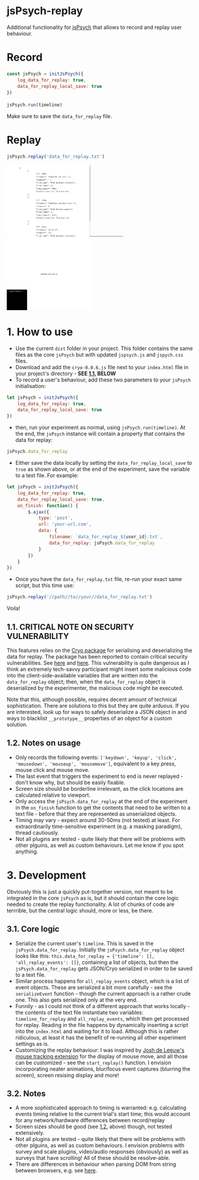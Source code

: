 # jsPsych-replay

Additional functionality for [jsPsych](https://github.com/jspsych/jsPsych) that allows to record and replay user behaviour.

# Record
```javascript
const jsPsych = initJsPsych({
	log_data_for_replay: true,
	data_for_replay_local_save: true
})

jsPsych.run(timeline)
```

Make sure to save the `data_for_replay` file.

# Replay

```javascript
jsPsych.replay('data_for_replay.txt')
```

<img src="jspsych-replay-record.gif" width="45%">......................<img src="jspsych-replay-replay.gif" width="45%">

# 1. How to use

+ Use the current `dist` folder in your project. This folder contains the same files as the core `jsPsych` but with updated `jspsych.js` and `jspych.css` files.
+ Download and add the `cryo-0.0.6.js` file next to your `index.html` file in your project's directory - **SEE [1.1.](#11-critical-note-on-security-vulnerability) BELOW**
+ To record a user's behaviour, add these two parameters to your `jsPsych` initialisation:
```javascript
let jsPsych = initJsPsych({
	log_data_for_replay: true,
	data_for_replay_local_save: true
})
```
+ then, run your experiment as normal, using `jsPsych.run(timeline)`. At the end, the `jsPsych` instance will contain a property that contains the data for replay:
```javascript
jsPsych.data_for_replay
```
+ Either save the data locally by setting the `data_for_replay_local_save` to `true` as shown above, or at the end of the experiment, save the variable to a text file. For example:
```javascript
let jsPsych = initJsPsych({
	log_data_for_replay: true,
	data_for_replay_local_save: true,
	on_finish: function() {
		$.ajax({
			type: 'post',
			url: 'your-url.com',
			data: {
				filename: `data_for_replay_${user_id}.txt`,
				data_for_replay: jsPsych.data_for_replay
			}
		})
	}
})
```
+ Once you have the `data_for_replay.txt` file, re-run your exact same script, but this time use:
```javascript
jsPsych.replay('//path//to//your//data_for_replay.txt')
```

Voila!


## 1.1. CRITICAL NOTE ON SECURITY VULNERABILITY

This features relies on the [Cryo package](https://github.com/hunterloftis/cryo) for serialising and deserializing the data for replay. The package has been reported to contain critical security vulnerabilities. See [here](https://nvd.nist.gov/products/cpe/detail/F776F5A4-4E38-4BC7-B648-E778B90666DE?namingFormat=2.3&orderBy=CPEURI&keyword=cpe%3A2.3%3Ao%3Acryo_project%3Acryo%3A0.0.6%3A*%3A*%3A*%3A*%3Anode.js%3A*%3A*&status=FINAL%2CDEPRECATED) and [here](https://hackerone.com/reports/350418). This vulnerability is quite dangerous as I think an extremely tech-savvy participant might insert some malicious code into the client-side-available variables that are written into the `data_for_replay` object; then, when the `data_for_replay` object is deserialized by the experimenter, the malicious code might be executed.

Note that this, although possible, requires decent amount of technical sophistication. There are solutions to this but they are quite arduous. If you are interested, look up for ways to safely deserialize a JSON object in and ways to blacklist `__prototype__` properties of an object for a custom solution.

## 1.2. Notes on usage

+ Only records the following events: `['keydown', 'keyup', 'click', 'mousedown', 'mouseup', 'mousemove']`, equivalent to a key press, mouse click and mouse move.
+ The last event that triggers the experiment to end is never replayed - don't know why, but should be easily fixable.
+ Screen size should be borderline irrelevant, as the click locations are calculated relative to viewport.
+ Only access the `jsPsych.data_for_replay` at the end of the experiment in the `on_finish` function to get the contents that need to be written to a text file - before that they are represented as unserialized objects.
+ Timing may vary - expect around 30-50ms (not tested) at least. For extraordinarily time-sensitive experiment (e.g. a masking paradigm), thread cautiously.
+ Not all plugins are tested - quite likely that there will be problems with other plguins, as well as custom behaviours. Let me know if you spot anything.

# 3. Development

Obviously this is just a quickly put-together version, not meant to be integrated in the core `jsPsych` as is, but it should contain the core logic needed to create the replay functionality. A lot of chunks of code are terrrible, but the central logic should, more or less, be there.

## 3.1. Core logic

+ Serialize the current user's `timeline`. This is saved in the `jsPsych.data_for_replay`. Initially the `jsPsych.data_for_replay` object looks like this: `this.data_for_replay = {'timeline': [], 'all_replay_events': []}`, containing a list of objects, but then the `jsPsych.data_for_replay` gets JSON/Cryo serialized in order to be saved to a text file.
+ Similar process happens for `all_replay_events` object, which is a list of event objects. These are serialized a bit more carefully - see the `serializeEvent` function - though the current approach is a rather crude one. This also gets serialized only at the very end.
+ Funnily - as I could not think of a different approach that works locally - the contents of the text file instantiate two variables: `timeline_for_replay` and `all_replay_events`, which then get processed for replay. Reading in the file happens by dynamically inserting a script into the `index.html` and waiting for it to load. Although this is rather ridiculous, at least it has the benefit of re-running all other experiment settings as is.
+ Customizing the replay behaviour: I was inspired by [Josh de Leeuw's mouse tracking extension](https://www.jspsych.org/7.3/extensions/mouse-tracking/#examples) for the display of mouse move, and all those can be customized - see the `start_replay()` function. I envision incorporating neater animations, blur/focus event captures (blurring the screen), screen resising display and more!

## 3.2. Notes

+ A more sophisticated approach to timing is warranted: e.g. calculating events timing relative to the current trial's start time; this would account for any network/hardware differences between record/replay
+ Screen sizes should be good (see [1.2.](#12-notes-on-usage) above) though, not tested extensively.
+ Not all plugins are tested - quite likely that there will be problems with other plguins, as well as custom behaviours. I envision problems with survey and scale plugins, video/audio responses (obviously) as well as surveys that have scrolling! All of these should be resolve-able.
+ There are differences in behaviour when parsing DOM from string between browsers, e.g. see [here](https://stackoverflow.com/a/46487392/13078832).
